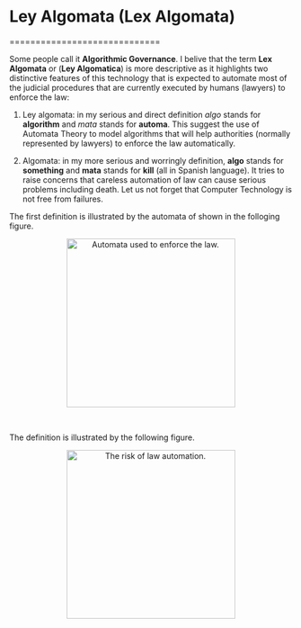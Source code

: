 # Ley Algomata (Lex Algomata)
=============================

Some people call it **Algorithmic Governance**. I belive that the term **Lex 
Algomata** or (**Ley Algomatica**) is more descriptive as it highlights two distinctive features
of this technology that is expected to automate most of the judicial 
procedures that are currently executed by humans (lawyers) to enforce 
the law:

1. Ley algomata: in my serious and direct definition _algo_ stands 
   for **algorithm** 
   and _mata_ stands for **automa**. This suggest the use of
   Automata Theory to model algorithms that will help authorities
   (normally represented by lawyers) to enforce the law automatically.
  
 
 2. Algomata:  in my more serious and worringly definition, **algo** stands 
    for **something** and **mata** stands for **kill** (all in Spanish 
    language).  It tries to raise concerns that careless automation of law 
    can cause serious problems including death. Let us not forget that
    Computer Technology is not free from failures.  
    
The first definition is illustrated by the automata of shown in
the folloging figure.

<p align="center">
  <img src="./figures/algomata/trialhomeprison.png" 
   width="300" title="Automata used to enforce the law.">
</p>
</br>

The definition is illustrated by the following figure.
<p align="center">
  <img src="./figures/algomata/gibbet.png" 
   width="300" title="The risk of law automation.">
</p>
</br>
